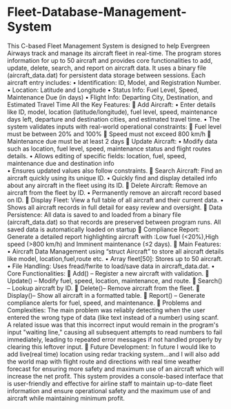# Fleet-Database-Management-System
This C-based Fleet Management System is designed to help Evergreen Airways track and manage its aircraft fleet in real-time. The program stores information for up to 50 aircraft and provides core functionalities to add, update, delete, search, and report on aircraft data. It uses a binary file (aircraft_data.dat) for persistent data storage between sessions.
Each aircraft entry includes:
•	Identification: ID, Model, and Registration Number.
•	Location: Latitude and Longitude
•	Status Info: Fuel Level, Speed, Maintenance Due (in days)
•	Flight Info: Departing City, Destination, and Estimated Travel Time
All the Key Features:
	Add Aircraft: 
•	Enter details like ID, model, location (latitude/longitude), fuel level, speed,          maintenance days left, departure and destination cities, and estimated travel time.
•	 The system validates inputs with real-world operational constraints:
	Fuel level must be between 20% and 100%
	Speed must not exceed 800 km/h
	Maintenance due must be at least 2 days
	Update Aircraft: 
•	Modify data such as location, fuel level, speed, maintenance status and flight routes details.
•	 Allows editing of specific fields: location, fuel, speed, maintenance due and 
            destination info    
•	Ensures updated values also follow constraints.
	Search Aircraft: Find an aircraft quickly using its unique ID.
•	Quickly find and display detailed info about any aircraft in the fleet using its ID.
	Delete Aircraft: Remove an aircraft from the fleet by ID.
•	Permanently remove an aircraft record based on ID.
	Display Fleet: View a full table of all aircraft and their current data.
•	Shows all aircraft records in full detail for easy review and oversight.
	Data Persistence: All data is saved to and loaded from a binary file (aircraft_data.dat) so that records are preserved between program runs. All saved data is automatically loaded on startup
	Compliance Report: Generate a detailed report highlighting aircraft with :Low fuel (<20%),High speed (>800 km/h) and Imminent maintenance (≤2 days).
	Main Features: 
•	Aircraft Data Management using “struct Aircraft” to store all aircraft details like model, location,fuel,route etc.
•	Array fleet[50]: Stores up to 50 aircraft.
•	File Handling: Uses fread/fwrite to load/save data in aircraft_data.dat.
•	Core Functionalities:
	Add() – Register a new aircraft with validation.
	Update() – Modify fuel, speed, location, maintenance, and route.
	Search() – Lookup aircraft by ID.
	Delete()– Remove aircraft from the fleet.
	Display()– Show all aircraft in a formatted table.
	Report() – Generate compliance alerts for fuel, speed, and maintenance.
	Problems and Complexities: The main problem was reliably detecting when the user entered the wrong type of data (like text instead of a number) using scanf. A related issue was that this incorrect input would remain in the program's input "waiting line," causing all subsequent attempts to read numbers to fail immediately, leading to repeated error messages if not handled properly by clearing this leftover input.
	Future Development: In future I would like to add live(real time) location using redar tracking system...and I will also add the world map with flight route and directions with real time weather forecast for ensuring more safety and maximum use of an aircraft which will increase  the net profit.
This system provides a console-based interface that is user-friendly and effective for airline staff to maintain up-to-date fleet information and ensure operational safety and the maximum use of and aircraft while maintaining minimum profit.

